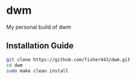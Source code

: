 # dwm
My personal build of  dwm

## Installation Guide
```bash
git clone https://github.com/fisher443/dwm.git
cd dwm
sudo make clean install
```
